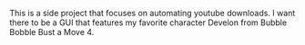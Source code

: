 This is a side project that focuses on automating youtube downloads. I want there to be a GUI that features my favorite character Develon from Bubble Bobble Bust a Move 4.